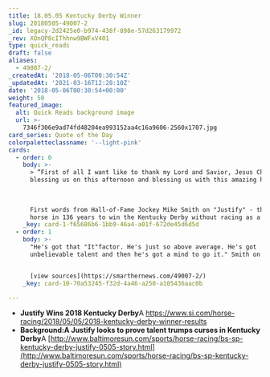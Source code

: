 ```yaml
---
title: 18.05.05 Kentucky Derby Winner
slug: 20180505-49007-2
_id: legacy-2d2425e0-b974-438f-898e-57d263179972
_rev: XOnQP8cIThhnw9BWFxV401
type: quick_reads
draft: false
aliases:
  - 49007-2/
_createdAt: '2018-05-06T00:30:54Z'
_updatedAt: '2021-03-16T12:28:10Z'
date: '2018-05-06T00:30:54+00:00'
weight: 50
featured_image:
  alt: Quick Reads background image
  url: >-
    7346f306e9ad74fd48204ea993152aa4c16a9606-2560x1707.jpg
card_series: Quote of the Day
colorpaletteclassname: '--light-pink'
cards:
  - order: 0
    body: >-
      > “First of all I want like to thank my Lord and Savior, Jesus Christ, for
      blessing us on this afternoon and blessing us with this amazing horse.”  
        
        
        
      First words from Hall-of-Fame Jockey Mike Smith on "Justify" - the first
      horse in 136 years to win the Kentucky Derby without racing as a 2-yr-old.
    _key: card-1-f65686b6-1bb9-46a4-a01f-672de45d6d5d
  - order: 1
    body: >-
      "He's got that "It"factor. He's just so above average. He's got
      unbelievable talent and then he's got a mind to go it." Smith on "Justify"


      [view sources](https://smarthernews.com/49007-2/)
    _key: card-10-70a53245-f32d-4a46-a250-a105436aac0b

---
```

* **Justify Wins 2018 Kentucky Derby**A https://www.si.com/horse-racing/2018/05/05/2018-kentucky-derby-winner-results
* **Background:A Justify looks to prove talent trumps curses in Kentucky Derby**A [http://www.baltimoresun.com/sports/horse-racing/bs-sp-kentucky-derby-justify-0505-story.html](http://www.baltimoresun.com/sports/horse-racing/bs-sp-kentucky-derby-justify-0505-story.html)